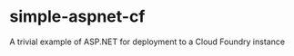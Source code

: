 simple-aspnet-cf
================

A trivial example of ASP.NET for deployment to a Cloud Foundry instance